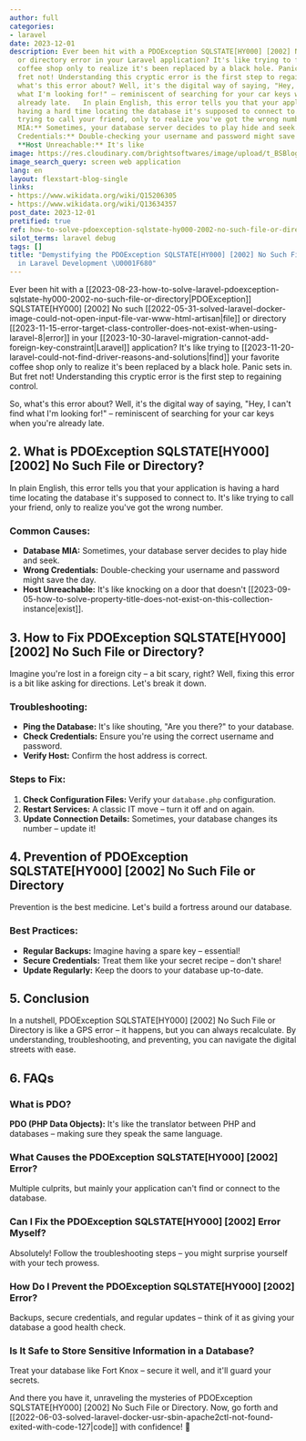 ```yaml
---
author: full
categories:
- laravel
date: 2023-12-01
description: Ever been hit with a PDOException SQLSTATE[HY000] [2002] No such file
  or directory error in your Laravel application? It's like trying to find your favorite
  coffee shop only to realize it's been replaced by a black hole. Panic sets in. But
  fret not! Understanding this cryptic error is the first step to regaining control.  So,
  what's this error about? Well, it's the digital way of saying, "Hey, I can't find
  what I'm looking for!" – reminiscent of searching for your car keys when you're
  already late.   In plain English, this error tells you that your application is
  having a hard time locating the database it's supposed to connect to. It's like
  trying to call your friend, only to realize you've got the wrong number.   - **Database
  MIA:** Sometimes, your database server decides to play hide and seek. - **Wrong
  Credentials:** Double-checking your username and password might save the day. -
  **Host Unreachable:** It's like
image: https://res.cloudinary.com/brightsoftwares/image/upload/t_BSBlogImage/v1/brightsoftwares.com.blog/TSJqQCN4RKA
image_search_query: screen web application
lang: en
layout: flexstart-blog-single
links:
- https://www.wikidata.org/wiki/Q15206305
- https://www.wikidata.org/wiki/Q13634357
post_date: 2023-12-01
pretified: true
ref: how-to-solve-pdoexception-sqlstate-hy000-2002-no-such-file-or-directory
silot_terms: laravel debug
tags: []
title: "Demystifying the PDOException SQLSTATE[HY000] [2002] No Such File or Directory
  in Laravel Development \U0001F680"
---
```


Ever been hit with a [[2023-08-23-how-to-solve-laravel-pdoexception-sqlstate-hy000-2002-no-such-file-or-directory|PDOException]] SQLSTATE[HY000] [2002] No such [[2022-05-31-solved-laravel-docker-image-could-not-open-input-file-var-www-html-artisan|file]] or directory [[2023-11-15-error-target-class-controller-does-not-exist-when-using-laravel-8|error]] in your [[2023-10-30-laravel-migration-cannot-add-foreign-key-constraint|Laravel]] application? It's like trying to [[2023-11-20-laravel-could-not-find-driver-reasons-and-solutions|find]] your favorite coffee shop only to realize it's been replaced by a black hole. Panic sets in. But fret not! Understanding this cryptic error is the first step to regaining control.

So, what's this error about? Well, it's the digital way of saying, "Hey, I can't find what I'm looking for!" – reminiscent of searching for your car keys when you're already late.

## 2. What is PDOException SQLSTATE[HY000] [2002] No Such File or Directory?

In plain English, this error tells you that your application is having a hard time locating the database it's supposed to connect to. It's like trying to call your friend, only to realize you've got the wrong number.

### Common Causes:

- **Database MIA:** Sometimes, your database server decides to play hide and seek.
- **Wrong Credentials:** Double-checking your username and password might save the day.
- **Host Unreachable:** It's like knocking on a door that doesn't [[2023-09-05-how-to-solve-property-title-does-not-exist-on-this-collection-instance|exist]].

## 3. How to Fix PDOException SQLSTATE[HY000] [2002] No Such File or Directory?

Imagine you're lost in a foreign city – a bit scary, right? Well, fixing this error is a bit like asking for directions. Let's break it down.

### Troubleshooting:

- **Ping the Database:** It's like shouting, "Are you there?" to your database.
- **Check Credentials:** Ensure you're using the correct username and password.
- **Verify Host:** Confirm the host address is correct.

### Steps to Fix:

1. **Check Configuration Files:** Verify your `database.php` configuration.
2. **Restart Services:** A classic IT move – turn it off and on again.
3. **Update Connection Details:** Sometimes, your database changes its number – update it!

## 4. Prevention of PDOException SQLSTATE[HY000] [2002] No Such File or Directory

Prevention is the best medicine. Let's build a fortress around our database.

### Best Practices:

- **Regular Backups:** Imagine having a spare key – essential!
- **Secure Credentials:** Treat them like your secret recipe – don't share!
- **Update Regularly:** Keep the doors to your database up-to-date.

## 5. Conclusion

In a nutshell, PDOException SQLSTATE[HY000] [2002] No Such File or Directory is like a GPS error – it happens, but you can always recalculate. By understanding, troubleshooting, and preventing, you can navigate the digital streets with ease.

## 6. FAQs

### What is PDO?

**PDO (PHP Data Objects):** It's like the translator between PHP and databases – making sure they speak the same language.

### What Causes the PDOException SQLSTATE[HY000] [2002] Error?

Multiple culprits, but mainly your application can't find or connect to the database.

### Can I Fix the PDOException SQLSTATE[HY000] [2002] Error Myself?

Absolutely! Follow the troubleshooting steps – you might surprise yourself with your tech prowess.

### How Do I Prevent the PDOException SQLSTATE[HY000] [2002] Error?

Backups, secure credentials, and regular updates – think of it as giving your database a good health check.

### Is It Safe to Store Sensitive Information in a Database?

Treat your database like Fort Knox – secure it well, and it'll guard your secrets.

And there you have it, unraveling the mysteries of PDOException SQLSTATE[HY000] [2002] No Such File or Directory. Now, go forth and [[2022-06-03-solved-laravel-docker-usr-sbin-apache2ctl-not-found-exited-with-code-127|code]] with confidence! 🚀